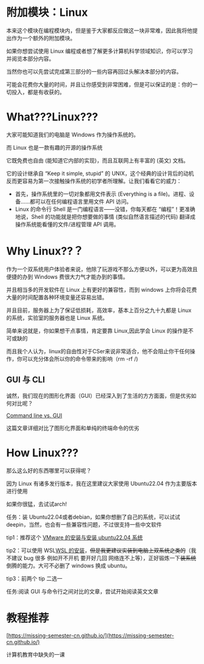 # 附加模块：Linux

本来这个模块在编程模块内，但是鉴于大家都反应做这一块非常难，因此我将他提出作为一个额外的附加模块。

如果你想尝试使用 Linux 编程或者想了解更多计算机科学领域知识，你可以学习并阅览本部分内容。

当然你也可以先尝试完成第三部分的一些内容再回过头解决本部分的内容。

可能会花费你大量的时间，并且让你感受到非常困难，但是可以保证的是：你的一切投入，都是有收获的。

# What???Linux???

大家可能知道我们的电脑是 Windows 作为操作系统的。

而 Linux 也是一款有趣的开源的操作系统

它既免费也自由 (能知道它内部的实现)，而且互联网上有丰富的 (英文) 文档。

它的设计继承自 “Keep it simple, stupid” 的 UNIX，这个经典的设计背后的动机反而更容易为第一次接触操作系统的初学者所理解。让我们看看它的威力：

- 首先，操作系统里的一切对象都用文件表示 (Everything is a file)。进程、设备……都可以在任何编程语言里用文件 API 访问。
- Linux 的命令行 Shell 是一门编程语言——没错，你每天都在 “编程”！更准确地说，Shell 的功能就是把你想要做的事情 (类似自然语言描述的代码) 翻译成操作系统能看懂的文件/进程管理 API 调用。

# Why Linux??？

作为一个双系统用户体验者来说，他除了玩游戏不那么方便以外，可以更为高效且便捷的办到 Windows 费很大力气才能办到的事情。

并且相当多的开发软件在 Linux 上有更好的兼容性，而到 windows 上你将会花费大量的时间配置各种环境变量还容易出错。

并且目前，服务器上为了保证低损耗，高效率，基本上百分之九十九都是 Linux 的系统，实验室的服务器也是 Linux 系统。

简单来说就是，你如果想干点事情，肯定要靠 Linux,因此学会 Linux 的操作是不可或缺的

而且我个人认为，linux的自由性对于CSer来说非常适合，他不会阻止你干任何操作，你可以充分体会所以你的命令带来的影响（rm -rf /)

## GUI 与 CLI

诚然，我们现在的图形化界面（GUI）已经深入到了生活的方方面面，但是优劣如何对比呢？

[Command line vs. GUI](https://www.computerhope.com/issues/ch000619.htm)

这篇文章详细对比了图形化界面和单纯的终端命令的优劣

# How Linux???

那么这么好的东西哪里可以获得呢？

因为 Linux 有诸多发行版本，我在这里建议大家使用 Ubuntu22.04  作为主要版本进行使用

如果你很猛，去试试arch!

任务：装 Ubuntu22.04或者debian，如果你想删了自己的系统，可以试试deepin，当然，也会有一些兼容性问题，不过很支持一些中文软件

tip1：推荐这个 [VMware 的安装与安装 ubuntu22.04 系统](https://gw9u39xwqi.feishu.cn/wiki/wikcnPquqfxujAgMWPbtRptk3BC)

tip2：可以使用 WSL[WSL 的安装](https://gw9u39xwqi.feishu.cn/wiki/wikcnwG2FBQe4FvkUSPF7207epg)，<del>但是我更建议实装到电脑上双系统之类的</del>（我不建议 bug 很多 例如开不开机 要开好几回 网络连不上等），正好锻炼一下<del>装系统</del>倒腾的能力。大可不必删了 windows 换成 ubuntu。

tip3：前两个 tip 二选一

任务:阅读 GUI 与命令行之间对比的文章，尝试开始阅读英文文章

# 教程推荐

[https://missing-semester-cn.github.io/](https://missing-semester-cn.github.io/)

计算机教育中缺失的一课
